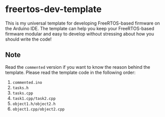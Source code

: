 # **freertos-dev-template**
This is my universal template for developing FreeRTOS-based firmware on the Arduino IDE. The template can help you keep your FreeRTOS-based firmware modular and easy to develop without stressing about how you should write the code!

## **Note**
Read the ```commented``` version if you want to know the reason behind the template. Please read the template code in the following order:

1. ```commented.ino```
2. ```tasks.h```
3. ```tasks.cpp```
4. ```task1.cpp/task2.cpp```
5. ```object1.h/object2.h```
6. ```object1.cpp/object2.cpp```
